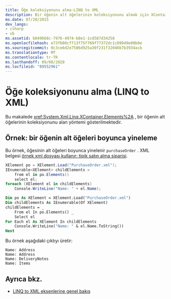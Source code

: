 ```yaml
---
title: Öğe koleksiyonunu alma-LINQ to XML
description: Bir öğenin alt öğelerinin koleksiyonunu almak için XContainer. Elements yönteminin nasıl kullanılacağını öğrenin.
ms.date: 07/20/2015
dev_langs:
- csharp
- vb
ms.assetid: b849668c-7976-4974-b8e1-1cd587d34258
ms.openlocfilehash: e73f608cff13f75f769f77372dc1c09949e00b0e
ms.sourcegitcommit: 0c3ce6d2e7586d925a30f231f32046b7b3934acb
ms.translationtype: MT
ms.contentlocale: tr-TR
ms.lasthandoff: 09/08/2020
ms.locfileid: "89552961"
---
```

# <a name="how-to-retrieve-a-collection-of-elements-linq-to-xml"></a>Öğe koleksiyonunu alma (LINQ to XML)

Bu makalede <xref:System.Xml.Linq.XContainer.Elements%2A> , bir öğenin alt öğelerinin koleksiyonunu alan yöntemi gösterilmektedir.

## <a name="example-iterate-through-the-child-elements-of-an-element"></a>Örnek: bir öğenin alt öğeleri boyunca yineleme

Bu örnek, öğesinin alt öğeleri boyunca yinelenir `purchaseOrder` . XML belgesi [örnek xml dosyası kullanır: tipik satın alma siparişi](sample-xml-file-typical-purchase-order.md).

```csharp
XElement po = XElement.Load("PurchaseOrder.xml");
IEnumerable<XElement> childElements =
    from el in po.Elements()
    select el;
foreach (XElement el in childElements)
    Console.WriteLine("Name: " + el.Name);
```

```vb
Dim po As XElement = XElement.Load("PurchaseOrder.xml")
Dim childElements As IEnumerable(Of XElement)
childElements = _
    From el In po.Elements() _
    Select el
For Each el As XElement In childElements
    Console.WriteLine("Name: " & el.Name.ToString())
Next
```

Bu örnek aşağıdaki çıktıyı üretir:

```output
Name: Address
Name: Address
Name: DeliveryNotes
Name: Items
```

## <a name="see-also"></a>Ayrıca bkz.

- [LINQ to XML eksenlerine genel bakış](linq-xml-axes-overview.md)
